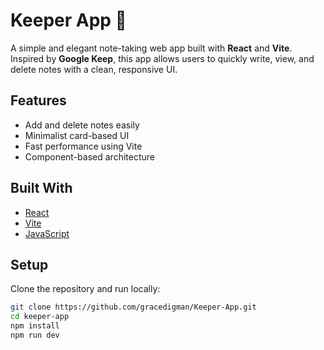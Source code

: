 # Keeper App 📝

A simple and elegant note-taking web app built with **React** and **Vite**.  
Inspired by **Google Keep**, this app allows users to quickly write, view, and delete notes with a clean, responsive UI.

## Features
- Add and delete notes easily
- Minimalist card-based UI
- Fast performance using Vite
- Component-based architecture

## Built With
- [React](https://reactjs.org/)
- [Vite](https://vitejs.dev/)
- [JavaScript](https://developer.mozilla.org/en-US/docs/Web/JavaScript)

## Setup
Clone the repository and run locally:
```bash
git clone https://github.com/gracedigman/Keeper-App.git
cd keeper-app
npm install
npm run dev
